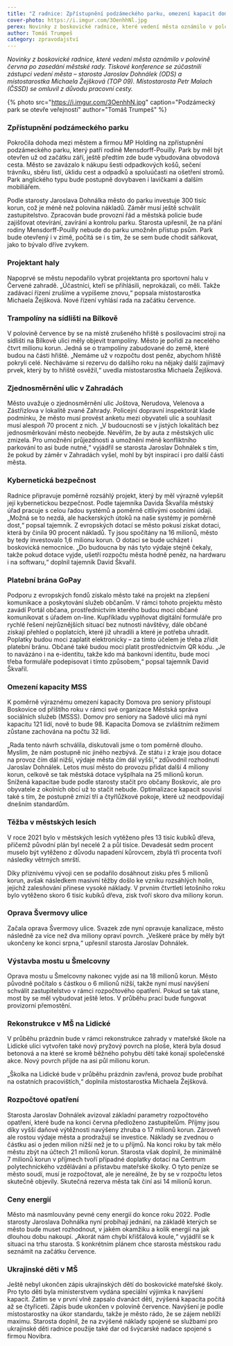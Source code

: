 ```yaml
---
title: "Z radnice: Zpřístupnění podzámeckého parku, omezení kapacit domova pro seniory"
cover-photo: https://i.imgur.com/3OenhhNl.jpg
perex: Novinky z boskovické radnice, které vedení města oznámilo v polovině června po zasedání městské rady.
author: Tomáš Trumpeš
category: zpravodajství
---
```


*Novinky z boskovické radnice, které vedení města oznámilo v polovině června po zasedání městské rady. Tiskové konference se zúčastnili zástupci vedení města – starosta Jaroslav Dohnálek (ODS) a místostarostka Michaela Žejšková (TOP 09). Místostarosta Petr Malach (ČSSD) se omluvil z důvodu pracovní cesty.*

{% photo src="https://i.imgur.com/3OenhhN.jpg" caption="Podzámecký park se otevře veřejnosti" author="Tomáš Trumpeš" %}

### Zpřístupnění podzámeckého parku

Pokročila dohoda mezi městem a firmou MP Holding na zpřístupnění podzámeckého parku, který patří rodině Mensdorff-Pouilly. Park by měl být otevřen už od začátku září, ještě předtím zde bude vybudována obvodová cesta. Město se zavázalo k nákupu šesti odpadkových košů, sečení trávníku, sběru listí, úklidu cest a odpadků a spoluúčasti na ošetření stromů. Park anglického typu bude postupně dovybaven i lavičkami a dalším mobiliářem.

Podle starosty Jaroslava Dohnálka město do parku investuje 300 tisíc korun, což je méně než polovina nákladů. Záměr musí ještě schválit zastupitelstvo. Zpracován bude provozní řád a městská policie bude zajišťovat otevírání, zavírání a kontrolu parku. Starosta upřesnil, že na přání rodiny Mensdorff-Pouilly nebude do parku umožněn přístup psům. Park bude otevřený i v zimě, počítá se i s tím, že se sem bude chodit sáňkovat, jako to bývalo dříve zvykem.

### Projektant haly

Napoprvé se městu nepodařilo vybrat projektanta pro sportovní halu v Červené zahradě. „Účastníci, kteří se přihlásili, neprokázali, co měli. Takže zadávací řízení zrušíme a vypíšeme znovu,“ popsala místostarostka Michaela Žejšková. Nové řízení vyhlásí rada na začátku července.

### Trampolíny na sídlišti na Bílkově

V polovině července by se na místě zrušeného hřiště s posilovacími stroji na sídlišti na Bílkově ulici měly objevit trampolíny. Město je pořídí za necelého čtvrt milionu korun. Jedná se o trampolíny zabudované do země, které budou na části hřiště. „Nemáme už v rozpočtu dost peněz, abychom hřiště pokryli celé. Necháváme si rezervu do dalšího roku na nějaký další zajímavý prvek, který by to hřiště osvěžil,“ uvedla místostarostka Michaela Žejšková.

### Zjednosměrnění ulic v Zahradách

Město uvažuje o zjednosměrnění ulic Joštova, Nerudova, Velenova a Zástřizlova v lokalitě zvané Zahrady. Policejní dopravní inspektorát klade podmínku, že město musí provést anketu mezi obyvateli ulic a souhlasit musí alespoň 70 procent z nich. „V budoucnosti se v jistých lokalitách bez jednosměrkování město neobejde. Nevěřím, že by auta z městských ulic zmizela. Pro umožnění průjezdnosti a umožnění méně konfliktního parkování to asi bude nutné,“ vyjádřil se starosta Jaroslav Dohnálek s tím, že pokud by záměr v Zahradách vyšel, mohl by být inspirací i pro další části města.

### Kybernetická bezpečnost

Radnice připravuje poměrně rozsáhlý projekt, který by měl výrazně vylepšit její kybernetickou bezpečnost. Podle tajemníka Davida Škvařila městský úřad pracuje s celou řadou systémů a poměrně citlivými osobními údaji. „Možná se to nezdá, ale hackerských útoků na naše systémy je poměrně dost,“ popsal tajemník. Z evropských dotací se město pokusí získat dotaci, která by činila 90 procent nákladů. Ty jsou spočítány na 16 milionů, město by tedy investovalo 1,6 milionu korun. O dotaci se bude ucházet i boskovická nemocnice. „Do budoucna by nás tyto výdaje stejně čekaly, takže pokud dotace vyjde, ušetří rozpočtu města hodně peněz, na hardwaru i na softwaru,“ doplnil tajemník David Škvařil.

### Platební brána GoPay

Podporu z evropských fondů získalo město také na projekt na zlepšení komunikace a poskytování služeb občanům. V rámci tohoto projektu město zavádí Portál občana, prostřednictvím kterého budou moci občané komunikovat s úřadem on-line. Kupříkladu vyplňovat digitální formuláře pro rychlé řešení nejrůznějších situací bez nutnosti návštěvy, dále občané získají přehled o poplatcích, které již uhradili a které je potřeba uhradit. Poplatky budou moci zaplatit elektronicky – za tímto účelem je třeba zřídit platební bránu. Občané také budou moci platit prostřednictvím QR kódu. „Je to navázáno i na e-identitu, takže kdo má bankovní identitu, bude moci třeba formuláře podepisovat i tímto způsobem,“ popsal tajemník David Škvařil.

### Omezení kapacity MSS

K poměrně výraznému omezení kapacity Domova pro seniory přistoupí Boskovice od příštího roku v rámci své organizace Městská správa sociálních služeb (MSSS). Domov pro seniory na Sadové ulici má nyní kapacitu 121 lidí, nově to bude 98. Kapacita Domova se zvláštním režimem zůstane zachována na počtu 32 lidí. 

„Rada tento návrh schválila, diskutovali jsme o tom poměrně dlouho. Myslím, že nám postupně nic jiného nezbývá. Ze státu i z kraje jsou dotace na provoz čím dál nižší, výdaje města čím dál vyšší,“ zdůvodnil rozhodnutí Jaroslav Dohnálek. Letos musí město do provozu přidat další 4 miliony korun, celkově se tak městská dotace vyšplhala na 25 milionů korun. Snížená kapacitae bude podle starosty stačit pro občany Boskovic, ale pro obyvatele z okolních obcí už to stačit nebude. Optimalizace kapacit souvisí také s tím, že postupně zmizí tří a čtyřlůžkové pokoje, které už neodpovídají dnešním standardům.

### Těžba v městských lesích

V roce 2021 bylo v městských lesích vytěženo přes 13 tisíc kubíků dřeva, přičemž původní plán byl necelé 2 a půl tisíce. Devadesát sedm procent muselo být vytěženo z důvodu napadení kůrovcem, zbylá tři procenta tvoří následky větrných smrští.

Díky příznivému vývoji cen se podařilo dosáhnout zisku přes 5 milionů korun, avšak následkem masivní těžby došlo ke vzniku rozsáhlých holin, jejichž zalesňování přinese vysoké náklady. V prvním čtvrtletí letošního roku bylo vytěženo skoro 6 tisíc kubíků dřeva, zisk tvoří skoro dva miliony korun.

### Oprava Švermovy ulice

Začala oprava Švermovy ulice. Svazek zde nyní opravuje kanalizace, město následně za více než dva miliony opraví povrch. „Veškeré práce by měly být ukončeny ke konci srpna,“ upřesnil starosta Jaroslav Dohnálek.

### Výstavba mostu u Šmelcovny

Oprava mostu u Šmelcovny nakonec vyjde asi na 18 milionů korun. Město původně počítalo s částkou o 6 milionů nižší, takže nyní musí navýšení schválit zastupitelstvo v rámci rozpočtového opatření. Pokud se tak stane, most by se měl vybudovat ještě letos. V průběhu prací bude fungovat provizorní přemostění.

### Rekonstrukce v MŠ na Lidické

V průběhu prázdnin bude v rámci rekonstrukce zahrady v mateřské škole na Lidické ulici vytvořen také nový pryžový povrch na ploše, která byla dosud betonová a na které se kromě běžného pohybu dětí také konají společenské akce. Nový povrch přijde na asi půl milionu korun.

„Školka na Lidické bude v průběhu prázdnin zavřená, provoz bude probíhat na ostatních pracovištích,“ doplnila místostarostka Michaela Žejšková.

### Rozpočtové opatření

Starosta Jaroslav Dohnálek avizoval základní parametry rozpočtového opatření, které bude na konci června předloženo zastupitelům. Příjmy jsou díky vyšší daňové výtěžnosti navýšeny zhruba o 17 milionů korun. Zároveň ale rostou výdaje města a prodražují se investice. Náklady se zvednou o částku asi o jeden milion nižší než je to u příjmů. Na konci roku by tak mělo městu zbýt na účtech 21 milionů korun. Starosta však doplnil, že minimálně 7 milionů korun v příjmech tvoří případné doplatky dotací na Centrum polytechnického vzdělávání a přístavbu mateřské školky. O tyto peníze se město soudí, musí je rozpočtovat, ale je nereálné, že by se v rozpočtu letos skutečně objevily. Skutečná rezerva města tak činí asi 14 milionů korun.

### Ceny energií

Město má nasmlouvány pevné ceny energií do konce roku 2022. Podle starosty Jaroslava Dohnálka nyní probíhají jednání, na základě kterých se město bude muset rozhodnout, v jakém okamžiku a kolik energií na jak dlouhou dobu nakoupí. „Akorát nám chybí křišťálová koule,“ vyjádřil se k situaci na trhu starosta. S konkrétním plánem chce starosta městskou radu seznámit na začátku července.

### Ukrajinské děti v MŠ

Ještě nebyl ukončen zápis ukrajinských dětí do boskovické mateřské školy. Pro tyto děti byla ministerstvem vydána speciální výjimka k navýšení kapacit. Zatím se v první vlně zapsalo dvanáct dětí, zvýšená kapacita počítá až se čtyřiceti. Zápis bude ukončen v polovině července. Navýšení je podle místostarostky na úkor standardu, takže je město rádo, že se zájem neblíží maximu. Starosta doplnil, že na zvýšené náklady spojené se službami pro ukrajinské děti radnice použije také dar od švýcarské nadace spojené s firmou Novibra.

